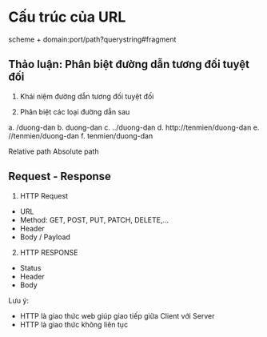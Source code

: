 # Cấu trúc của URL

scheme + domain:port/path?querystring#fragment

## Thảo luận: Phân biệt đường dẫn tương đối tuyệt đối

1. Khái niệm đường dẫn tương đối tuyệt đối

2. Phân biệt các loại đường dẫn sau

a. /duong-dan
b. duong-dan
c. ../duong-dan
d. http://tenmien/duong-dan
e. //tenmien/duong-dan
f. tenmien/duong-dan

Relative path
Absolute path

## Request - Response

1. HTTP Request

- URL
- Method: GET, POST, PUT, PATCH, DELETE,...
- Header
- Body / Payload

2. HTTP RESPONSE

- Status
- Header
- Body

Lưu ý:

- HTTP là giao thức web giúp giao tiếp giữa Client với Server
- HTTP là giao thức không liên tục
